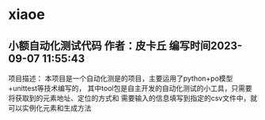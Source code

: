 # xiaoe
小额自动化测试代码
作者：皮卡丘
编写时间2023-09-07 11:55:43
----------------------------------
项目描述：
本项目是一个自动化测是的项目，主要运用了python+po模型+unittest等技术编写的，
其中tool包是自主开发的自动化测试的小工具，只需要将获取到的元素地址、定位的方式和
需要输入的信息填写到指定的csv文件中，就可以实例化元素和生成方法
